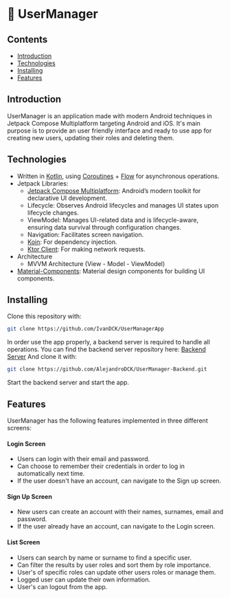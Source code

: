 
# 👥 UserManager

## Contents
- [Introduction](#introduction)
- [Technologies](#technologies)
- [Installing](#installing)
- [Features](#features)

## Introduction
UserManager is an application made with modern Android techniques in Jetpack Compose Multiplatform targeting Android and iOS.
It's main purpose is to provide an user friendly interface and ready to use app for creating new users, updating their roles and deleting them.

## Technologies
- Written in [Kotlin](https://kotlinlang.org), using [Coroutines](https://github.com/Kotlin/kotlinx.coroutines) + [Flow](https://kotlinlang.org/api/kotlinx.coroutines/kotlinx-coroutines-core/kotlinx.coroutines.flow/) for asynchronous operations.
- Jetpack Libraries:
  - [Jetpack Compose Multiplatform](https://www.jetbrains.com/help/kotlin-multiplatform-dev/compose-multiplatform-getting-started.html): Android’s modern toolkit for declarative UI development.
  - Lifecycle: Observes Android lifecycles and manages UI states upon lifecycle changes.
  - ViewModel: Manages UI-related data and is lifecycle-aware, ensuring data survival through configuration changes.
  - Navigation: Facilitates screen navigation.
  - [Koin](https://insert-koin.io): For dependency injection.
  - [Ktor Client](https://ktor.io/docs/client-create-and-configure.html): For making network requests.
- Architecture
  - MVVM Architecture (View - Model - ViewModel)
- [Material-Components](https://github.com/material-components/material-components-android?tab=readme-ov-file): Material design components for building UI components.

## Installing

Clone this repository with:
```bash
git clone https://github.com/IvanDCK/UserManagerApp
```
In order use the app properly, a backend server is required to handle all operations.
You can find the backend server repository here:
[Backend Server](https://github.com/AlejandroDCK/UserManager-Backend)
And clone it with:
```bash
git clone https://github.com/AlejandroDCK/UserManager-Backend.git
```
Start the backend server and start the app.

## Features
UserManager has the following features implemented in three different screens:

#### Login Screen
- Users can login with their email and password.
- Can choose to remember their credentials in order to log in automatically next time.
- If the user doesn't have an account, can navigate to the Sign up screen.

#### Sign Up Screen
- New users can create an account with their names, surnames, email and password.
- If the user already have an account, can navigate to the Login screen.

#### List Screen
- Users can search by name or surname to find a specific user.
- Can filter the results by user roles and sort them by role importance.
- User's of specific roles can update other users roles or manage them.
- Logged user can update their own information.
- User's can logout from the app.



